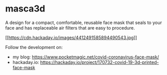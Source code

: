 # masca3d
A design for a compact, comfortable, reusable face mask that seals to your face and has replaceable air filters that are easy to procedure.

[[https://cdn.hackaday.io/images/4412491585894490543.jpg]]

Follow the development on:
- my blog: https://www.pocketmagic.net/covid-coronavirus-face-mask/
- hackaday.io: https://hackaday.io/project/170732-covid-19-3d-printed-face-mask
